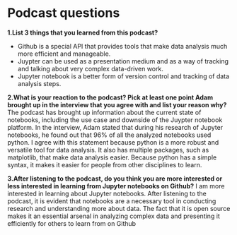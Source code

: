 # Podcast questions
**1.List 3 things that you learned from this podcast?**
- Github is a special API that provides tools that make data analysis much more efficient and manageable.
- Juypter can be used as a presentation medium and as a way of tracking and talking about very complex data-driven work. 
- Jupyter notebook is a better form of version control and tracking of data analysis steps.

**2.What is your reaction to the podcast? Pick at least one point Adam brought up in the interview that you agree with and
list your reason why?**
The podcast has brought up information about the current state of notebooks, including the use case and downside of the Juypter notebook platform.
In the interview, Adam stated that during his research of Jupyter notebooks, he found out that 96% of all the analyzed notebooks used python. I agree with this statement because python is a more robust and versatile tool for data analysis. It also has multiple packages, such as matplotlib, that make data analysis easier. Because python has a simple syntax, it makes it easier for people from other disciplines to learn. 

**3.After listening to the podcast, do you think you are more interested or less interested in learning from Jupyter notebooks
on Github?**
I am more interested in learning about Jupyter notebooks. After listening to the podcast, it is evident that notebooks are a necessary tool in conducting research and understanding more about data. The fact that it is open source makes it an essential arsenal in analyzing complex data and presenting it efficiently for others to learn from on Github
